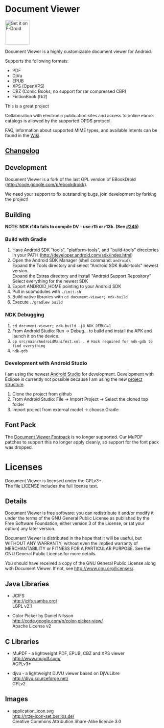 # Document Viewer

[<img src="https://f-droid.org/badge/get-it-on.png"
      alt="Get it on F-Droid"
      height="80">](https://f-droid.org/app/org.sufficientlysecure.viewer)

Document Viewer is a highly customizable document viewer for Android.

Supports the following formats:
* PDF
* DjVu
* EPUB
* XPS (OpenXPS)
* CBZ (Comic Books, no support for rar compressed CBR)
* FictionBook (fb2)

This is a great project

Collaboration with electronic publication sites and access to online ebook catalogs is allowed by the supported OPDS protocol.

FAQ, information about supported MIME types, and available Intents can be found in the [Wiki](https://github.com/dschuermann/document-viewer/wiki).

## [Changelog](https://raw.githubusercontent.com/SufficientlySecure/document-viewer/HEAD/document-viewer/src/main/assets/about/en/changelog.wiki)

## Development

Document Viewer is a fork of the last GPL version of EBookDroid (http://code.google.com/p/ebookdroid/).

We need your support to fix outstanding bugs, join development by forking the project!

## Building

**NOTE: NDK r14b fails to compile DV - use r15 or r13b. (See [#245](https://github.com/SufficientlySecure/document-viewer/issues/245))**

### Build with Gradle

1. Have Android SDK "tools", "platform-tools", and "build-tools" directories in your PATH (http://developer.android.com/sdk/index.html)
2. Open the Android SDK Manager (shell command: ``android``).  
Expand the Tools directory and select "Android SDK Build-tools" newest version.  
Expand the Extras directory and install "Android Support Repository"  
Select everything for the newest SDK
3. Export ANDROID_HOME pointing to your Android SDK
5. Pull in submodules with ``./init.sh``
5. Build native libraries with ``cd document-viewer; ndk-build``
6. Execute ``./gradlew build``

### NDK Debugging

1. ``cd document-viewer; ndk-build -j8 NDK_DEBUG=1``
2. From Android Studio: Run -> Debug... to build and install the APK and launch it on the device. 
3. ``cp src/main/AndroidManifest.xml . # Hack required for ndk-gdb to find everything``
4. ``ndk-gdb``

### Development with Android Studio

I am using the newest [Android Studio](http://developer.android.com/sdk/installing/studio.html) for development. Development with Eclipse is currently not possible because I am using the new [project structure](http://developer.android.com/sdk/installing/studio-tips.html).

1. Clone the project from github
2. From Android Studio: File -> Import Project -> Select the cloned top folder
3. Import project from external model -> choose Gradle

## Font Pack

The [Document Viewer Fontpack](https://github.com/PrivacyApps/document-viewer-fontpack) is no longer supported. Our MuPDF patches to support this no longer apply cleanly, so support for the font pack was dropped.

# Licenses
Document Viewer is licensed under the GPLv3+.  
The file LICENSE includes the full license text.

## Details
Document Viewer is free software: you can redistribute it and/or modify
it under the terms of the GNU General Public License as published by
the Free Software Foundation, either version 3 of the License, or
(at your option) any later version.

Document Viewer is distributed in the hope that it will be useful,
but WITHOUT ANY WARRANTY; without even the implied warranty of
MERCHANTABILITY or FITNESS FOR A PARTICULAR PURPOSE.  See the
GNU General Public License for more details.

You should have received a copy of the GNU General Public License
along with Document Viewer.  If not, see <http://www.gnu.org/licenses/>.

## Java Libraries
* JCIFS  
  http://jcifs.samba.org/  
  LGPL v2.1

* Color Picker by Daniel Nilsson  
  http://code.google.com/p/color-picker-view/  
  Apache License v2

## C Libraries

* MuPDF - a lightweight PDF, EPUB, CBZ and XPS viewer   
  http://www.mupdf.com/  
  AGPLv3+

* djvu - a lightweight DJVU viewer based on DjVuLibre  
  http://djvu.sourceforge.net/  
  GPLv2
    
## Images

* application_icon.svg  
  http://rrze-icon-set.berlios.de/  
  Creative Commons Attribution Share-Alike licence 3.0
